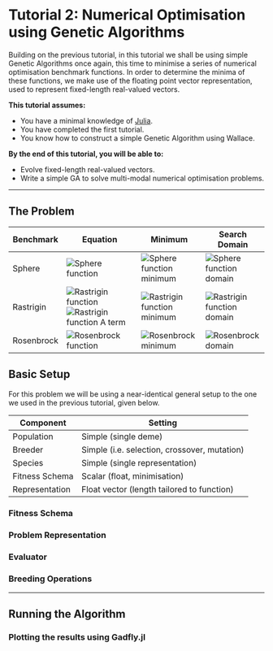 # Tutorial 2: Numerical Optimisation using Genetic Algorithms

Building on the previous tutorial, in this tutorial we shall be using simple
Genetic Algorithms once again, this time to minimise a series of
numerical optimisation benchmark functions. In order to determine the minima of these
functions, we make use of the floating point vector representation, used to
represent fixed-length real-valued vectors.

**This tutorial assumes:**

* You have a minimal knowledge of [Julia](http://www.julialang.org).
* You have completed the first tutorial.
* You know how to construct a simple Genetic Algorithm using Wallace.

**By the end of this tutorial, you will be able to:**

* Evolve fixed-length real-valued vectors.
* Write a simple GA to solve multi-modal numerical optimisation problems.

-------------------------------------------------------------------------------

## The Problem

Benchmark | Equation | Minimum | Search Domain  
--------- | -------- | ------- | -------------
Sphere | ![Sphere function](https://upload.wikimedia.org/math/0/7/7/0770a5cfa1d5ad1f6c403315cca90493.png) | ![Sphere function minimum](https://upload.wikimedia.org/math/7/0/a/70a7231688ab8a6746e6096e69f858b3.png) | ![Sphere function domain](https://upload.wikimedia.org/math/6/e/d/6edd4ad0bea50fa9b2f0dbacd62fa911.png)
Rastrigin | ![Rastrigin function](https://upload.wikimedia.org/math/5/8/3/5831f65c6b1d64c2cf83d8eac84e1c3c.png) ![Rastrigin function A term](https://upload.wikimedia.org/math/d/9/7/d97446f1d0af787d9932516e0f4179e9.png) | ![Rastrigin function minimum](https://upload.wikimedia.org/math/7/0/a/70a7231688ab8a6746e6096e69f858b3.png) | ![Rastrigin function domain](https://upload.wikimedia.org/math/8/9/f/89f8f3dc16012a185e5a31ec62c919e5.png)
Rosenbrock | ![Rosenbrock function](https://upload.wikimedia.org/math/8/c/e/8ce1d6b5e80401a6df5e97bb984bb9b7.png) | ![Rosenbrock minimum](https://upload.wikimedia.org/math/a/a/6/aa624d2d2f3478149d2060aa39bd0d70.png) | ![Rosenbrock domain](https://upload.wikimedia.org/math/6/e/d/6edd4ad0bea50fa9b2f0dbacd62fa911.png)

## Basic Setup

For this problem we will be using a near-identical general setup to the one we
used in the previous tutorial, given below.

Component       | Setting                                           |
--------------- | ------------------------------------------------- |
Population      | Simple (single deme)                              |
Breeder         | Simple (i.e. selection, crossover, mutation)      |
Species         | Simple (single representation)                    |
Fitness Schema  | Scalar (float, minimisation)                      |
Representation  | Float vector (length tailored to function)        |

### Fitness Schema

### Problem Representation

### Evaluator

### Breeding Operations

-------------------------------------------------------------------------------

## Running the Algorithm 

### Plotting the results using Gadfly.jl
